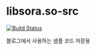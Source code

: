 # libsora.so-src

[![Build Status](https://travis-ci.org/if1live/libsora.so-src.png?branch=master)](https://travis-ci.org/if1live/libsora.so-src)

블로그에서 사용하는 샘플 코드 저장용
